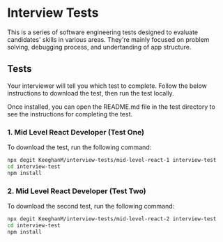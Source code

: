 # Interview Tests

This is a series of software engineering tests designed to evaluate candidates' skills in various areas. They're mainly focused on problem solving, debugging process, and undertanding of app structure.

## Tests

Your interviewer will tell you which test to complete. Follow the below instructions to download the test, then run the test locally.

Once installed, you can open the README.md file in the test directory to see the instructions for completing the test.

### 1. Mid Level React Developer (Test One)

To download the test, run the following command:

```bash
npx degit KeeghanM/interview-tests/mid-level-react-1 interview-test
cd interview-test
npm install
```

### 2. Mid Level React Developer (Test Two)

To download the second test, run the following command:

```bash
npx degit KeeghanM/interview-tests/mid-level-react-2 interview-test
cd interview-test
npm install
```
